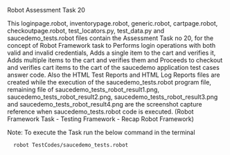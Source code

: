 Robot Assessment Task 20

This loginpage.robot, inventorypage.robot, generic.robot, cartpage.robot, checkoutpage.robot,  test_locators.py, test_data.py and saucedemo_tests.robot files contain the Assessment Task no 20, for the concept of Robot Framework task to Performs login operations with both valid and invalid credentials, Adds a single item to the cart and verifies it, Adds multiple items to the cart and verifies them and Proceeds to checkout and verifies cart items to the cart of the saucedemo application test cases answer code. Also the HTML Test Reports and HTML Log Reports files are created while the execution of the saucedemo_tests.robot program file, remaining file of saucedemo_tests_robot_result1.png, saucedemo_tests_robot_result2.png, saucedemo_tests_robot_result3.png and saucedemo_tests_robot_result4.png are the screenshot capture reference when saucedemo_tests.robot code is executed. (Robot Framework Task - Testing Framework - Recap Robot Framework)

Note: To execute the Task run the below command in the terminal
      
      robot TestCodes/saucedemo_tests.robot
